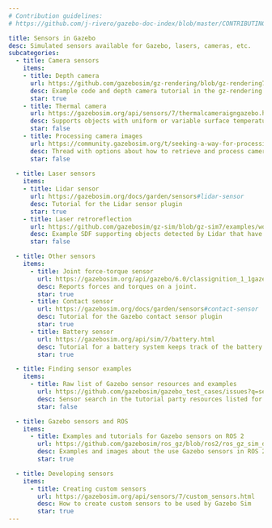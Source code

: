 ```yaml
---
# Contribution guidelines:
# https://github.com/j-rivero/gazebo-doc-index/blob/master/CONTRIBUTING.md

title: Sensors in Gazebo
desc: Simulated sensors available for Gazebo, lasers, cameras, etc.
subcategories:
  - title: Camera sensors
    items:
    - title: Depth camera
      url: https://github.com/gazebosim/gz-rendering/blob/gz-rendering7/tutorials/23_depth_camera_tutorial.md
      desc: Example code and depth camera tutorial in the gz-rendering repository
      star: true
    - title: Thermal camera
      url: https://gazebosim.org/api/sensors/7/thermalcameraigngazebo.html
      desc: Supports objects with uniform or variable surface temperatures
      star: false
    - title: Processing camera images
      url: https://community.gazebosim.org/t/seeking-a-way-for-processing-gazebo-garden-camera-sensor-data-without-ros/2604/
      desc: Thread with options about how to retrieve and process camera images
      star: false
      
  - title: Laser sensors
    items:
    - title: Lidar sensor
      url: https://gazebosim.org/docs/garden/sensors#lidar-sensor
      desc: Tutorial for the Lidar sensor plugin
      star: true
    - title: Laser retroreflection
      url: https://github.com/gazebosim/gz-sim/blob/gz-sim7/examples/worlds/gpu_lidar_retro_values_sensor.sdf
      desc: Example SDF supporting objects detected by Lidar that have custom retroreflection
      star: false

  - title: Other sensors
    items:
      - title: Joint force-torque sensor
        url: https://gazebosim.org/api/gazebo/6.0/classignition_1_1gazebo_1_1systems_1_1ForceTorque.html#details
        desc: Reports forces and torques on a joint.
        star: true
      - title: Contact sensor
        url: https://gazebosim.org/docs/garden/sensors#contact-sensor
        desc: Tutorial for the Gazebo contact sensor plugin
        star: true
      - title: Battery sensor
        url: https://gazebosim.org/api/sim/7/battery.html
        desc: Tutorial for a battery system keeps track of the battery charge on a robot model.
        star: true

  - title: Finding sensor examples
    items:
      - title: Raw list of Gazebo sensor resources and examples
        url: https://github.com/gazebosim/gazebo_test_cases/issues?q=sensor+label%3Abinary+label%3A%22Ubuntu+Jammy%22
        desc: Sensor search in the tutorial party resources listed for Gazebo community to be reviewed
        star: false

  - title: Gazebo sensors and ROS
    items:
      - title: Examples and tutorials for Gazebo sensors on ROS 2
        url: https://github.com/gazebosim/ros_gz/blob/ros2/ros_gz_sim_demos/README.md
        desc: Examples and images about the use Gazebo sensors in ROS 2 with the ros_gz bridge
        star: true

  - title: Developing sensors
    items:
      - title: Creating custom sensors
        url: https://gazebosim.org/api/sensors/7/custom_sensors.html
        desc: How to create custom sensors to be used by Gazebo Sim
        star: true
---
```

